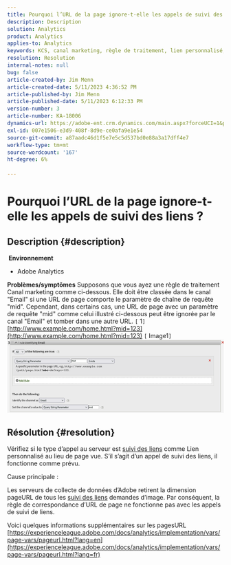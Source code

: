 ```yaml
---
title: Pourquoi l’URL de la page ignore-t-elle les appels de suivi des liens ?
description: Description
solution: Analytics
product: Analytics
applies-to: Analytics
keywords: KCS, canal marketing, règle de traitement, lien personnalisé, URL, saut, appels de suivi, page, FAQ
resolution: Resolution
internal-notes: null
bug: false
article-created-by: Jim Menn
article-created-date: 5/11/2023 4:36:52 PM
article-published-by: Jim Menn
article-published-date: 5/11/2023 6:12:33 PM
version-number: 3
article-number: KA-18006
dynamics-url: https://adobe-ent.crm.dynamics.com/main.aspx?forceUCI=1&pagetype=entityrecord&etn=knowledgearticle&id=fa97f106-1af0-ed11-8849-6045bd006295
exl-id: 007e1506-e3d9-408f-8d9e-ce0afa9e1e54
source-git-commit: a87aadc46d1f5e7e5c5d537bd0e88a3a17dff4e7
workflow-type: tm+mt
source-wordcount: '167'
ht-degree: 6%

---
```


# Pourquoi l’URL de la page ignore-t-elle les appels de suivi des liens ?

## Description {#description}

<b> Environnement</b>
- Adobe Analytics



<b>Problèmes/symptômes</b>
Supposons que vous ayez une règle de traitement Canal marketing comme ci-dessous. Elle doit être classée dans le canal &quot;Email&quot; si une URL de page comporte le paramètre de chaîne de requête &quot;mid&quot;.
Cependant, dans certains cas, une URL de page avec un paramètre de requête &quot;mid&quot; comme celui illustré ci-dessous peut être ignorée par le canal &quot;Email&quot; et tomber dans une autre URL.
`[` 1`]`  [http://www.example.com/home.html?mid=123](http://www.example.com/home.html?mid=123)
`[` Image1`]`
![](assets/___fb97f106-1af0-ed11-8849-6045bd006295___.png)


## Résolution {#resolution}




Vérifiez si le type d’appel au serveur est [suivi des liens](https://experienceleague.adobe.com/docs/analytics/implementation/vars/functions/tl-method.html?lang=fr) comme Lien personnalisé au lieu de page vue. S’il s’agit d’un appel de suivi des liens, il fonctionne comme prévu.





Cause principale :

Les serveurs de collecte de données d’Adobe retirent la dimension pageURL de tous les [suivi des liens](https://experienceleague.adobe.com/docs/analytics/implementation/vars/functions/tl-method.html?lang=fr) demandes d’image. Par conséquent, la règle de correspondance d’URL de page ne fonctionne pas avec les appels de suivi de liens.

Voici quelques informations supplémentaires sur les pagesURL [https://experienceleague.adobe.com/docs/analytics/implementation/vars/page-vars/pageurl.html?lang=en](https://experienceleague.adobe.com/docs/analytics/implementation/vars/page-vars/pageurl.html?lang=fr)
